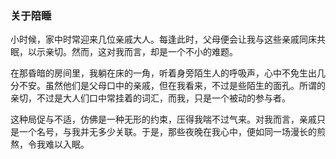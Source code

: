### 关于陪睡


小时候，家中时常迎来几位亲戚大人。每逢此时，父母便会让我与这些亲戚同床共眠，以示亲切。然而，这对我而言，却是一个不小的难题。

在那昏暗的房间里，我躺在床的一角，听着身旁陌生人的呼吸声，心中不免生出几分不安。虽然他们是父母口中的亲戚，但在我看来，不过是些陌生的面孔。所谓的亲切，不过是大人们口中常挂着的词汇，而我，只是一个被动的参与者。

这种局促与不适，仿佛是一种无形的约束，压得我喘不过气来。对我而言，亲戚只是一个名号，与我并无多少关联。于是，那些夜晚在我心中，便如同一场漫长的煎熬，令我难以入眠。